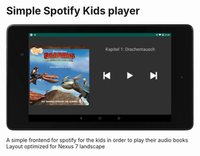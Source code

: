 # Simple Spotify Kids player

![screenshot](screenshots/device-2019-01-05-214125.png)

A simple frontend for spotify for the kids in order to play their audio books
Layout optimized for Nexus 7 landscape